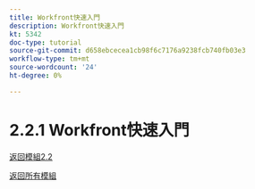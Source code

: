 ```yaml
---
title: Workfront快速入門
description: Workfront快速入門
kt: 5342
doc-type: tutorial
source-git-commit: d658ebcecea1cb98f6c7176a9238fcb740fb03e3
workflow-type: tm+mt
source-wordcount: '24'
ht-degree: 0%

---
```


# 2.2.1 Workfront快速入門

[返回模組2.2](./workfront.md)

[返回所有模組](./../../../overview.md)

